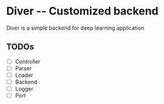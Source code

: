 # Diver -- Customized backend 

Diver is a simple backend for deep learning application 

## TODOs

- [ ] Controller
- [ ] Parser 
- [ ] Loader
- [ ] Backend 
- [ ] Logger 
- [ ] Port
